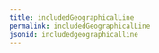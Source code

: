 ```yaml
---
title: includedGeographicalLine
permalink: includedGeographicalLine
jsonid: includedgeographicalline
---
```

